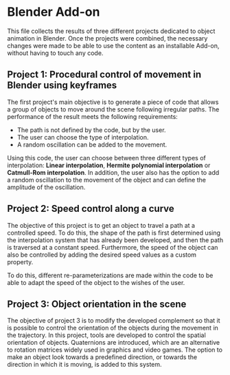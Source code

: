 # Blender Add-on

This file collects the results of three different projects dedicated to object animation in Blender. Once the projects were combined, the necessary changes were made to be able to use the content as an installable Add-on, without having to touch any code.

## Project 1: Procedural control of movement in Blender using keyframes
The first project's main objective is to generate a piece of code that allows a group of objects to move around the scene following irregular paths. The performance of the result meets the following requirements:

- The path is not defined by the code, but by the user.
- The user can choose the type of interpolation.
- A random oscillation can be added to the movement.

Using this code, the user can choose between three different types of interpolation: **Linear interpolation**, **Hermite polynomial interpolation** or **Catmull-Rom interpolation**. In addition, the user also has the option to add a random oscillation to the movement of the object and can define the amplitude of the oscillation.


## Project 2: Speed control along a curve
The objective of this project is to get an object to travel a path at a controlled speed. To do this, the shape of the path is first determined using the interpolation system that has already been developed, and then the path is traversed at a constant speed. Furthermore, the speed of the object can also be controlled by adding the desired speed values as a custom property.

To do this, different re-parameterizations are made within the code to be able to adapt the speed of the object to the wishes of the user.



## Project 3: Object orientation in the scene
The objective of project 3 is to modify the developed complement so that it is possible to control the orientation of the objects during the movement in the trajectory. In this project, tools are developed to control the spatial orientation of objects. Quaternions are introduced, which are an alternative to rotation matrices widely used in graphics and video games. The option to make an object look towards a predefined direction, or towards the direction in which it is moving, is added to this system.
